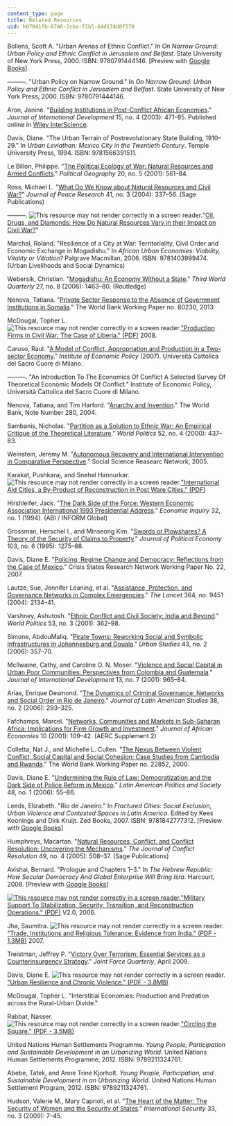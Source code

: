 ```yaml
---
content_type: page
title: Related Resources
uid: b07041fb-8746-2cba-f2b5-64d174d8f570
---
```


Bollens, Scott A. "Urban Arenas of Ethnic Conflict." In _On Narrow Ground: Urban Policy and Ethnic Conflict in Jerusalem and Belfast_. State University of New York Press, 2000. ISBN: 9780791444146. \[Preview with [Google Books](http://books.google.com/books?id=mKfZppbFGkAC&pg=PA3=onepage)\]

———. "Urban Policy on Narrow Ground." In _On Narrow Ground: Urban Policy and Ethnic Conflict in Jerusalem and Belfast_. State University of New York Press, 2000. ISBN: 9780791444146.

Aron, Janine. "[Building Institutions in Post-Conflict African Economies](http://dx.doi.org/10.1002/jid.997)." _Journal of International Development_ 15, no. 4 (2003): 471–85. Published online in [Wiley InterScience](http://www.interscience.wiley.com).

Davis, Diane. "The Urban Terrain of Postrevolutionary State Building, 1910–29." In _Urban Leviathan: Mexico City in the Twentieth Century_. Temple University Press, 1994. ISBN: 9781566391511.

Le Billon, Philippe. "[The Political Ecology of War: Natural Resources and Armed Conflicts](http://dx.doi.org/10.1016/S0962-6298(01)00015-4)." _Political Geography_ 20, no. 5 (2001): 561–84.

Ross, Michael L. "[What Do We Know about Natural Resources and Civil War?](http://dx.doi.org/10.1177/0022343304043773)" _Journal of Peace Research_ 41, no. 3 (2004): 337–56. (Sage Publications)

———. ![This resource may not render correctly in a screen reader.](/images/inacessible.gif)"[Oil, Drugs, and Diamonds: How Do Natural Resources Vary in their Impact on Civil War?](https://www.laohamutuk.org/OilWeb/Bground/War/OilDrugs.pdf)"

Marchal, Roland. "Resilience of a City at War: Territoriality, Civil Order and Economic Exchange in Mogadishu." In _African Urban Economies: Viability, Vitality or Vitiation?_ Palgrave Macmillan, 2006. ISBN: 9781403999474. (Urban Livelihoods and Social Dynamics)

Webersik, Christian. "[Mogadishu: An Economy Without a State](https://www.jstor.org/stable/4017690?seq=1#page_scan_tab_contents)." _Third World Quarterly_ 27, no. 8 (2006): 1463–80. (Routledge)

Nenova, Tatiana. "[Private Sector Response to the Absence of Government Institutions in Somalia](http://documents.worldbank.org/curated/en/2013/07/18103588/private-sector-response-absence-government-institutions-somalia)." The World Bank Working Paper no. 80230, 2013.

McDougal, Topher L. ![This resource may not render correctly in a screen reader.](/images/inacessible.gif)["Production Firms in Civil War: The Case of Liberia." (PDF)](https://www.odi.org/sites/odi.org.uk/files/odi-assets/events-documents/2343.pdf) 2008.

Caruso, Raul. "[A Model of Conflict, Appropriation and Production in a Two-sector Economy](http://dx.doi.org/10.2139/ssrn.1029317)." _Institute of Economic Policy_ (2007). Università Cattolica del Sacro Cuore di Milano.

———. "An Introduction To The Economics Of Conflict A Selected Survey Of Theoretical Economic Models Of Conflict." Institute of Economic Policy, Università Cattolica del Sacro Cuore di Milano.

Nenova, Tatiana, and Tim Harford. "[Anarchy and Invention](http://documents.worldbank.org/curated/en/2004/11/5525799/anarchy-invention)." The World Bank, Note Number 280, 2004.

Sambanis, Nicholas. "[Partition as a Solution to Ethnic War: An Empirical Critique of the Theoretical Literature](http://dx.doi.org/10.1017/S0043887100020074)." _World Politics_ 52, no. 4 (2000): 437–83.

Weinstein, Jeremy M. "[Autonomous Recovery and International Intervention in Comparative Perspective](http://dx.doi.org/10.2139/ssrn.1114117)." Social Science Reasearc Network, 2005.

Karakat, Pushkaraj, and Snehal Hannurkar. ![This resource may not render correctly in a screen reader.](/images/inacessible.gif)["International Aid Cities, a By-Product of Reconstruction in Post Ware Cities." (PDF)](https://src.lafargeholcim-foundation.org/dnl/ed2dd8f7-545f-4bb6-865e-7ef796ed4eaf/F07-WK-Temp-karakat02.pdf)

Hirshleifer, Jack. "[The Dark Side of the Force: Western Economic Association International 1993 Presidential Address](http://dx.doi.org/10.1111/j.1465-7295.1994.tb01309.x)." _Economic Inquiry_ 32, no. 1 (1994). (ABI / INFORM Global)

Grossman, Herschel I., and Minseong Kim. "[Swords or Plowshares? A Theory of the Security of Claims to Property](http://dx.doi.org/10.1086/601453)." _Journal of Political Economy_ 103, no. 6 (1995): 1275–88.

Davis, Diane E. "[Policing, Regime Change and Democracy: Reflections from the Case of Mexico](http://www.gsdrc.org/document-library/policing-regime-change-and-democracy-reflections-from-the-case-of-mexico/)." Crisis States Research Network Working Paper No. 22, 2007.

Lautze, Sue, Jennifer Leaning, et al. "[Assistance, Protection, and Governance Networks in Complex Emergencies](http://dx.doi.org/10.1016/S0140-6736(04)17555-7)." _The Lancet_ 364, no. 9451 (2004): 2134–41.

Varshney, Ashutosh. "[Ethnic Conflict and Civil Society: India and Beyond](http://dx.doi.org/10.1353/wp.2001.0012)." _World Politics_ 53, no. 3 (2001): 362–98.

Simone, AbdouMaliq. "[Pirate Towns: Reworking Social and Symbolic Infrastructures in Johannesburg and Douala](http://dx.doi.org/10.1080/00420980500146974)." _Urban Studies_ 43, no. 2 (2006): 357–70.

McIlwaine, Cathy, and Caroline O. N. Moser. "[Violence and Social Capital in Urban Poor Communities: Perspectives from Colombia and Guatemala](http://dx.doi.org/10.1002/jid.815)." _Journal of International Development_ 13, no. 7 (2001): 965–84.

Arias, Enrique Desmond. "[The Dynamics of Criminal Governance: Networks and Social Order in Rio de Janeiro](http://dx.doi.org/10.1017/S0022216X06000721)." _Journal of Latin American Studies_ 38, no. 2 (2006): 293–325.

Fafchamps, Marcel. "[Networks, Communities and Markets in Sub-Saharan Africa: Implications for Firm Growth and Investment](http://dx.doi.org/10.1093/jae/10.Suppl2.109)." _Journal of African Economies_ 10 (2001): 109–42. (AERC Supplement 2)

Colletta, Nat J., and Michelle L. Cullen. "[The Nexus Between Violent Conflict, Social Capital and Social Cohesion: Case Studies from Cambodia and Rwanda](http://documents.worldbank.org/curated/en/2000/09/1574622/nexus-between-violent-conflict-social-capital-social-cohesion-case-studies-cambodia-rwanda#)." The World Bank Working Paper no. 22852, 2000.

Davis, Diane E. "[Undermining the Rule of Law: Democratization and the Dark Side of Police Reform in Mexico](http://dx.doi.org/10.1111/j.1548-2456.2006.tb00338.x)." _Latin American Politics and Society_ 48, no. 1 (2006): 55–86.

Leeds, Elizabeth. "Rio de Janeiro." In _Fractured Cities: Social Exclusion, Urban Violence and Contested Spaces in Latin America_. Edited by Kees Koonings and Dirk Kruijt. Zed Books, 2007. ISBN: 9781842777312. \[Preview with [Google Books](http://books.google.com/books?id=0xNQ48CdtmkC&pg=PA23=onepage)\]

Humphreys, Macartan. "[Natural Resources, Conflict, and Conflict Resolution: Uncovering the Mechanisms](http://dx.doi.org/10.1177/0022002705277545)." _The Journal of Conflict Resolution_ 49, no. 4 (2005): 508–37. (Sage Publications)

Avishai, Bernard. "Prologue and Chapters 1–3." In _The Hebrew Republic: How Secular Democracy And Global Enterprise Will Bring Isra_. Harcourt, 2008. \[Preview with [Google Books](http://books.google.com/books?id=icplAQAAQBAJ&pg=PA1=onepage)\]

[![This resource may not render correctly in a screen reader.](/images/inacessible.gif)"Military Support To Stabilization, Security, Transition, and Reconstruction Operations." (PDF)](https://www.jcs.mil/Portals/36/Documents/Doctrine/concepts/joc_sstro.pdf?ver=2017-12-28-162022-680) V2.0, 2006.

Jha, Saumitra. ![This resource may not render correctly in a screen reader.](/images/inacessible.gif)["Trade, Institutions and Religious Tolerance: Evidence from India." (PDF - 1.3MB)](http://www.cid.harvard.edu/neudc07/docs/neudc07_s1_p15_jha.pdf) 2007.

Treistman, Jeffrey P. "[Victory Over Terrorism: Essential Services as a Counterinsurgency Strategy](https://www.questia.com/magazine/1G1-195427702/victory-over-terrorism-essential-services-as-counterinsurgency)." _Joint Force Quarterly_, April 2009.

Davis, Diane E. ![This resource may not render correctly in a screen reader.](/images/inacessible.gif)["Urban Resilience and Chronic Violence." (PDF - 3.8MB)](http://web.mit.edu/cis/urbanresiliencereport2012.pdf)

McDougal, Topher L. "Interstitial Economies: Production and Predation across the Rural-Urban Divide."

Rabbat, Nasser. ![This resource may not render correctly in a screen reader.](/images/inacessible.gif)["Circling the Square." (PDF - 3.5MB)](http://sites.duke.edu/rethinkingglobalcities/files/2014/09/Rabbat-AF-4.11-Circling-the-Square.pdf)

United Nations Human Settlements Programme. _Young People, Participation and Sustainable Development in an Urbanizing World_. United Nations Human Settlements Programme, 2012. ISBN: 9789211324761.

Abebe, Tatek, and Anne Trine Kjorholt. _Young People, Participation, and Sustainable Development in an Urbanizing World_. United Nations Human Settlement Program, 2012. ISBN: 9789211324761.

Hudson, Valerie M., Mary Caprioli, et al. "[The Heart of the Matter: The Security of Women and the Security of States](http://dx.doi.org/10.1162/isec.2009.33.3.7)." _International Security_ 33, no. 3 (2009): 7–45.